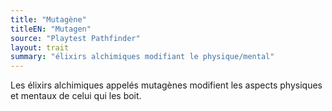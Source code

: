 ```yaml
---
title: "Mutagène"
titleEN: "Mutagen"
source: "Playtest Pathfinder"
layout: trait
summary: "élixirs alchimiques modifiant le physique/mental"
---
```

Les élixirs alchimiques appelés mutagènes modifient les aspects physiques et mentaux de celui qui les boit.

